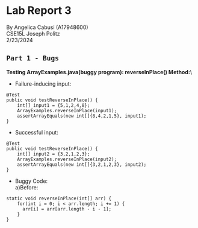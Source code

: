 # Lab Report 3
By Angelica Cabusi (A17948600)\
CSE15L Joseph Politz\
2/23/2024
## `Part 1 - Bugs`
__Testing ArrayExamples.java(buggy program): reverseInPlace() Method:__\

- Failure-inducing input: 
```
@Test
public void testReverseInPlace() {
    int[] input1 = {5,1,2,4,8};
    ArrayExamples.reverseInPlace(input1);
    assertArrayEquals(new int[]{8,4,2,1,5}, input1);
}
```
- Successful input: 
```
@Test
public void testReverseInPlace() {
    int[] input2 = {3,2,1,2,3};
    ArrayExamples.reverseInPlace(input2);
    assertArrayEquals(new int[]{3,2,1,2,3}, input2);
}
```
- Buggy Code:\
    a)Before:
```
static void reverseInPlace(int[] arr) {
    for(int i = 0; i < arr.length; i += 1) {
      arr[i] = arr[arr.length - i - 1];
    }
}
```

